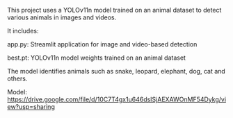 This project uses a YOLOv11n model trained on an animal dataset to detect various animals in images and videos.

It includes:

app.py: Streamlit application for image and video-based detection

best.pt: YOLOv11n model weights trained on an animal dataset

The model identifies animals such as snake, leopard, elephant, dog, cat and others.

Model: https://drive.google.com/file/d/10C7T4gx1u646dsISjAEXAWOnMF54Dykg/view?usp=sharing